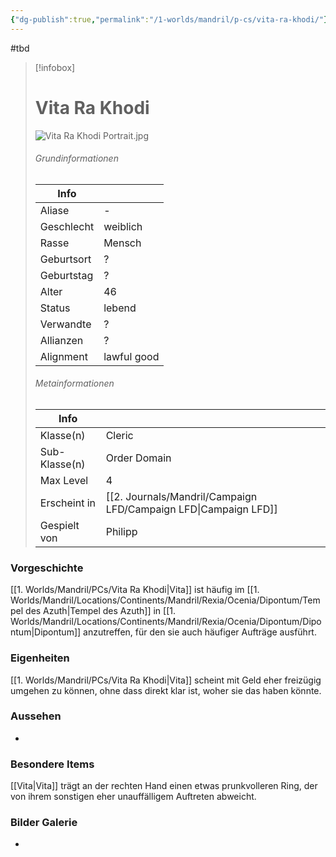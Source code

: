 ```yaml
---
{"dg-publish":true,"permalink":"/1-worlds/mandril/p-cs/vita-ra-khodi/"}
---
```


#tbd


> [!infobox]
> # Vita Ra Khodi
> ![Vita Ra Khodi Portrait.jpg](/img/user/z_Attachments/Vita%20Ra%20Khodi%20Portrait.jpg)
> ###### Grundinformationen
>  Info|  |
> ---|---|
> Aliase | - |
> Geschlecht | weiblich |
> Rasse | Mensch |
> Geburtsort | ? |
> Geburtstag | ? |
> Alter | 46 |
> Status | lebend |
> Verwandte | ? |
> Allianzen | ? |
> Alignment | lawful good |
> ###### Metainformationen
>  Info|   |
> ---|---|
> Klasse(n) | Cleric |
> Sub-Klasse(n) | Order Domain |
> Max Level | 4 |
> Erscheint in | [[2. Journals/Mandril/Campaign LFD/Campaign LFD\|Campaign LFD]] |
> Gespielt von | Philipp

### Vorgeschichte 

[[1. Worlds/Mandril/PCs/Vita Ra Khodi\|Vita]] ist häufig im [[1. Worlds/Mandril/Locations/Continents/Mandril/Rexia/Ocenia/Dipontum/Tempel des Azuth\|Tempel des Azuth]] in [[1. Worlds/Mandril/Locations/Continents/Mandril/Rexia/Ocenia/Dipontum/Dipontum\|Dipontum]] anzutreffen, für den sie auch häufiger Aufträge ausführt.

### Eigenheiten

[[1. Worlds/Mandril/PCs/Vita Ra Khodi\|Vita]] scheint mit Geld eher freizügig umgehen zu können, ohne dass direkt klar ist, woher sie das haben könnte.

### Aussehen

-

### Besondere Items

[[Vita\|Vita]] trägt an der rechten Hand einen etwas prunkvolleren Ring, der von ihrem sonstigen eher unauffälligem Auftreten abweicht.

### Bilder Galerie

-